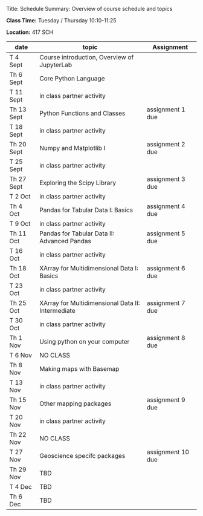 Title: Schedule
Summary: Overview of course schedule and topics

**Class Time:** Tuesday / Thursday 10:10-11:25

**Location:** 417 SCH


| date       | topic                                             | Assignment        |
|------------|---------------------------------------------------|-------------------|
| T 4 Sept   | Course introduction, Overview of JupyterLab       |                   |
| Th 6 Sept  | Core Python Language                              |                   |
| T 11 Sept  | in class partner activity                         |                   |
| Th 13 Sept | Python Functions and Classes                      | assignment 1 due  |
| T 18 Sept  | in class partner activity                         |                   |
| Th 20 Sept | Numpy and Matplotlib I                            | assignment 2 due  |
| T 25 Sept  | in class partner activity                         |                   |
| Th 27 Sept | Exploring the Scipy Library                       | assignment 3 due  |
| T 2 Oct    | in class partner activity                         |                   |
| Th 4 Oct   | Pandas for Tabular Data I: Basics                 | assignment 4 due  |
| T 9 Oct    | in class partner activity                         |                   |
| Th 11 Oct  | Pandas for Tabular Data II: Advanced Pandas       | assignment 5 due  |
| T 16 Oct   | in class partner activity                         |                   |
| Th 18 Oct  | XArray for Multidimensional Data I: Basics        | assignment 6 due  |
| T 23 Oct   | in class partner activity                         |                   |
| Th 25 Oct  | XArray for Multidimensional Data II: Intermediate | assignment 7 due  |
| T 30 Oct   | in class partner activity                         |                   |
| Th 1 Nov   | Using python on your computer                     | assignment 8 due  |
| T 6 Nov    | NO CLASS                                          |                   |
| Th 8 Nov   | Making maps with Basemap                          |                   |
| T 13 Nov   | in class partner activity                         |                   |
| Th 15 Nov  | Other mapping packages                            | assignment 9 due  |
| T 20 Nov   | in class partner activity                         |                   |
| Th 22 Nov  | NO CLASS                                          |                   |
| T 27 Nov   | Geoscience specifc packages                       | assignment 10 due |
| Th 29 Nov  | TBD                                               |                   |
| T 4 Dec    | TBD                                               |                   |
| Th 6 Dec   | TBD                                               |                   |
